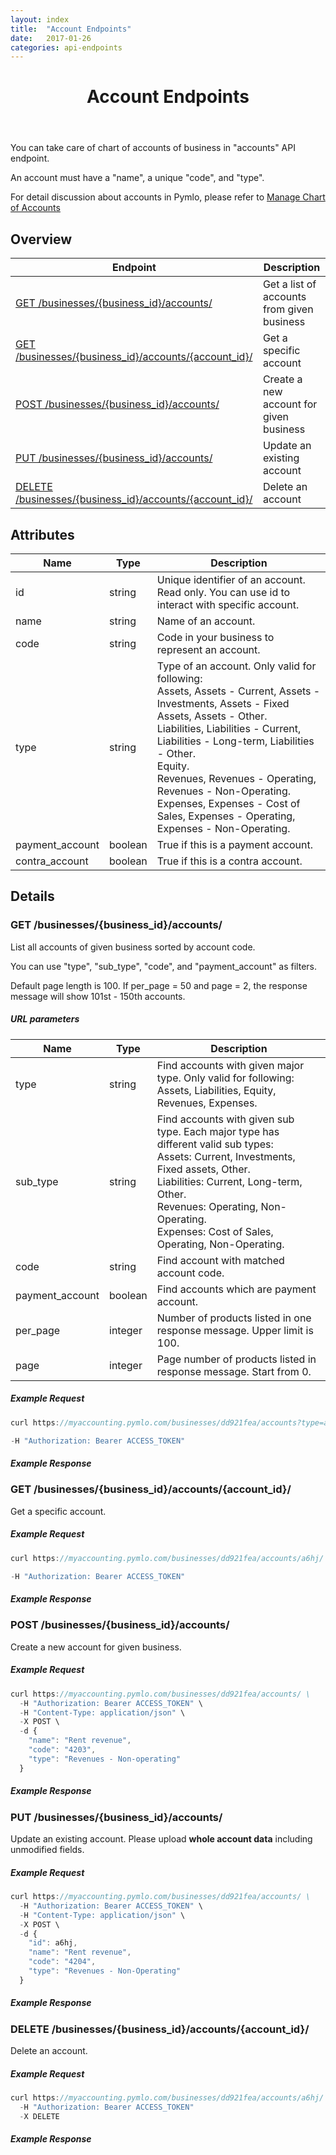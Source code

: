 ```yaml
---
layout: index
title:  "Account Endpoints"
date:   2017-01-26
categories: api-endpoints
---
```


<header>
<h1>Account Endpoints</h1>
</header>

You can take care of chart of accounts of business in "accounts" API endpoint. 

An account must have a "name", a unique "code", and "type".

For detail discussion about accounts in Pymlo, please refer to [Manage Chart of Accounts](https://help.pymlo.com/hc/en-us/articles/225649948-Manage-Chart-of-Accounts)

## Overview
| Endpoint                                                        |  Description  |
| -------------                                                   | ----- |
| [GET /businesses/{business_id}/accounts/](#get-businessesbusiness_idaccounts) | Get a list of accounts from given business |
| [GET /businesses/{business_id}/accounts/{account_id}/](#get-businessesbusiness_idaccountsaccount_id) |  Get a specific account |
| [POST /businesses/{business_id}/accounts/](#post-businessesbusiness_idaccounts) |  Create a new account for given business |
| [PUT /businesses/{business_id}/accounts/](#put-businessesbusiness_idaccounts) |  Update an existing account |
| [DELETE /businesses/{business_id}/accounts/{account_id}/](#delete-businessesbusiness_idaccountsaccount_id) |  Delete an account |  

## Attributes
| Name                              | Type          | Description                                   |
| -------------                     | -----         | -----                                         |
| id                                | string        | Unique identifier of an account. Read only. You can use id to interact with specific account. |
| name                              | string        | Name of an account.                            |
| code                              | string        | Code in your business to represent an account. |
| type                              | string        | Type of an account. Only valid for following: <br /> Assets, Assets -  Current, Assets - Investments, Assets - Fixed Assets, Assets - Other. <br /> Liabilities, Liabilities - Current, Liabilities - Long-term, Liabilities - Other. <br /> Equity. <br /> Revenues, Revenues - Operating, Revenues - Non-Operating. <br /> Expenses, Expenses - Cost of Sales, Expenses - Operating, Expenses - Non-Operating. |
| payment_account                   | boolean       | True if this is a payment account.            |
| contra_account                    | boolean       | True if this is a contra account.             |

## Details
### GET /businesses/{business_id}/accounts/
List all accounts of given business sorted by account code. 

You can use "type", "sub_type", "code", and "payment_account" as filters.

Default page length is 100. If per_page = 50 and page = 2, the response message will show 101st - 150th accounts. 

##### URL parameters
| Name                              | Type          | Description                                   |
| -------------                     | -----         | -----                                         |
| type                              | string        | Find accounts with given major type. Only valid for following: <br /> Assets, Liabilities, Equity, Revenues, Expenses. |
| sub_type                          | string        | Find accounts with given sub type. Each major type has different valid sub types: <br />Assets: Current, Investments, Fixed assets, Other.<br /> Liabilities: Current, Long-term, Other.<br /> Revenues: Operating, Non-Operating.<br /> Expenses: Cost of Sales, Operating, Non-Operating. |
| code                              | string        | Find account with matched account code.     |
| payment_account                   | boolean       | Find accounts which are payment account.     |
| per_page                          | integer       | Number of products listed in one response message. Upper limit is 100. |
| page                              | integer       | Page number of products listed in response message. Start from 0. |

##### Example Request
```JavaScript
curl https://myaccounting.pymlo.com/businesses/dd921fea/accounts?type=assets&sub_type=current \

-H "Authorization: Bearer ACCESS_TOKEN"
```

##### Example Response


### GET /businesses/{business_id}/accounts/{account_id}/
Get a specific account.

##### Example Request
```JavaScript
curl https://myaccounting.pymlo.com/businesses/dd921fea/accounts/a6hj/ \ 

-H "Authorization: Bearer ACCESS_TOKEN"
```

##### Example Response


### POST /businesses/{business_id}/accounts/ 
Create a new account for given business.


##### Example Request
```JavaScript
curl https://myaccounting.pymlo.com/businesses/dd921fea/accounts/ \
  -H "Authorization: Bearer ACCESS_TOKEN" \
  -H "Content-Type: application/json" \
  -X POST \
  -d {
    "name": "Rent revenue",
    "code": "4203",
    "type": "Revenues - Non-operating"
  }
```
##### Example Response


### PUT /businesses/{business_id}/accounts/
Update an existing account. Please upload **whole account data** including unmodified fields.


##### Example Request
```JavaScript
curl https://myaccounting.pymlo.com/businesses/dd921fea/accounts/ \
  -H "Authorization: Bearer ACCESS_TOKEN" \
  -H "Content-Type: application/json" \
  -X POST \
  -d {
    "id": a6hj,
    "name": "Rent revenue",
    "code": "4204",
    "type": "Revenues - Non-Operating"
  }
```

##### Example Response


### DELETE /businesses/{business_id}/accounts/{account_id}/
Delete an account.

##### Example Request
```JavaScript
curl https://myaccounting.pymlo.com/businesses/dd921fea/accounts/a6hj/ \
  -H "Authorization: Bearer ACCESS_TOKEN"
  -X DELETE
```

##### Example Response

